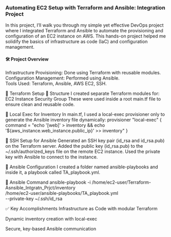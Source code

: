 <h3>Automating EC2 Setup with Terraform and Ansible: Integration Project</h3>
In this project, I’ll walk you through my simple yet effective DevOps project where I integrated Terraform and Ansible to automate the provisioning and configuration of an EC2 instance on AWS. This hands-on project helped me solidify the basics of infrastructure as code (IaC) and configuration management.

<h4>🛠️ Project Overview</h4>
Infrastructure Provisioning: Done using Terraform with reusable modules.</br>
Configuration Management: Performed using Ansible.</br>
Tools Used: Terraform, Ansible, AWS EC2, SSH.</br>

🧱 Terraform Setup
🔹 Structure
I created separate Terraform modules for:
EC2 Instance
Security Group
These were used inside a root main.tf file to ensure clean and reusable code.

🔹 Local Exec for Inventory
In main.tf, I used a local-exec provisioner only to generate the Ansible inventory file dynamically:
provisioner "local-exec" {
  command = "echo '[web]' > inventory && echo '${aws_instance.web_instance.public_ip}' >> inventory"
}

🔐 SSH Setup for Ansible
Generated an SSH key pair (id_rsa and id_rsa.pub) on the Terraform server.
Added the public key (id_rsa.pub) to the ~/.ssh/authorized_keys file on the remote EC2 instance.
Used the private key with Ansible to connect to the instance.

🤖 Ansible Configuration
I created a folder named ansible-playbooks and inside it, a playbook called TA_playbook.yml. 

🔹 Ansible Command
ansible-playbook -i /home/ec2-user/Terraform-Asnsible_Intgratn_Prjct/inventory \
/home/ec2-user/ansible-playbooks/TA_playbook.yml \
--private-key ~/.ssh/id_rsa

✅ Key Accomplishments
Infrastructure as Code with modular Terraform

Dynamic inventory creation with local-exec

Secure, key-based Ansible communication




